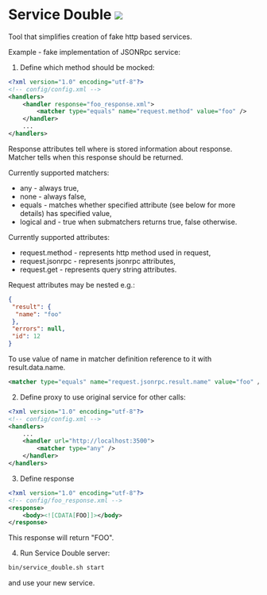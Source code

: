 Service Double <img src="https://travis-ci.org/piotrrepetowski/service-double.png?branch=master" />
===========

Tool that simplifies creation of fake http based services.


Example - fake implementation of JSONRpc service:

1. Define which method should be mocked:

```xml
<?xml version="1.0" encoding="utf-8"?>
<!-- config/config.xml -->
<handlers>
    <handler response="foo_response.xml">
        <matcher type="equals" name="request.method" value="foo" />
    </handler>
    ...
</handlers>
```

Response attributes tell where is stored information about response.
Matcher tells when this response should be returned.

Currently supported matchers:
- any - always true,
- none - always false,
- equals - matches whether specified attribute (see below for more details) has specified value,
- logical and - true when submatchers returns true, false otherwise.

Currently supported attributes:
- request.method - represents http method used in request,
- request.jsonrpc - represents jsonrpc attributes,
- request.get - represents query string attributes.

Request attributes may be nested e.g.:

```json
{
 "result": {
  "name": "foo"
 },
 "errors": null,
 "id": 12
}
```

To use value of name in matcher definition reference to it with result.data.name.

```xml
<matcher type="equals" name="request.jsonrpc.result.name" value="foo" />
```

2. Define proxy to use original service for other calls:

```xml
<?xml version="1.0" encoding="utf-8"?>
<!-- config/config.xml -->
<handlers>
    ...
    <handler url="http://localhost:3500">
        <matcher type="any" />
    </handler>
</handlers>
```

3. Define response

```xml
<?xml version="1.0" encoding="utf-8"?>
<!-- config/foo_response.xml -->
<response>
    <body><![CDATA[FOO]]></body>
</response>
```

This response will return "FOO".

4. Run Service Double server:

```bash
bin/service_double.sh start
```

and use your new service.
